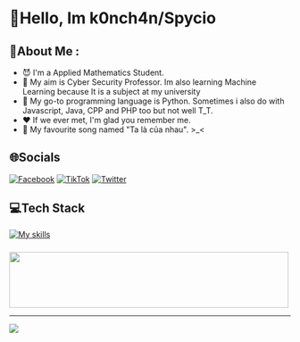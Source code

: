 # 💫Hello, Im k0nch4n/Spycio
## 💫About Me :
- 😈 I'm a Applied Mathematics Student.
- 🐳 My aim is Cyber Security Professor. Im also learning Machine Learning because It is a subject at my university 
- 🐍 My go-to programming language is Python. Sometimes i also do with Javascript, Java, CPP and PHP too but not well T_T.
- ❤️ If we ever met, I'm glad you remember me.
- 🎵 My favourite song named "Ta là của nhau". >_<
## 🌐Socials
[![Facebook](https://img.shields.io/badge/Facebook-%231877F2.svg?logo=Facebook&logoColor=white)](https://www.facebook.com/s1mpl3Love) [![TikTok](https://img.shields.io/badge/TikTok-%23000000.svg?logo=TikTok&logoColor=white)](https://www.tiktok.com/@spyciokon) [![Twitter](https://img.shields.io/badge/Twitter-%231DA1F2.svg?logo=Twitter&logoColor=white)](https://twitter.com/KonSpycio) 

## 💻Tech Stack
[![My skills](https://skillicons.dev/icons?i=latex,php,python,java,mysql,javascript,r,expressjs,linux,vscode,anaconda&perline=15)](https://laxiisteam.blogspot.com)

### 
<img src="https://tryhackme-badges.s3.amazonaws.com/hackervnn40.png" width="500px" height="100px"/>

---
[![](https://visitcount.itsvg.in/api?id=tiyeume25112004&icon=8&color=9)](https://visitcount.itsvg.in)
